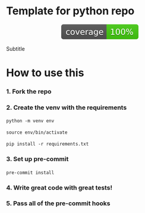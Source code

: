 # Template for python repo

<p align="center">
    <a href=".assets/coverage.svg" alt="Coverage">
        <img src="./assets/coverage.svg"/>
    </a>
</p>

Subtitle

# How to use this

### 1. Fork the repo

### 2. Create the venv with the requirements

`python -m venv env`

`source env/bin/activate`

`pip install -r requirements.txt`

### 3. Set up pre-commit

`pre-commit install`

### 4. Write great code with great tests!

### 5. Pass all of the pre-commit hooks
